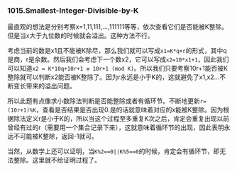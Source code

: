 ### 1015.Smallest-Integer-Divisible-by-K

最直观的想法是分别考察x=1,11,111,...,111111等等，依次查看它们是否能被K整除。但是当x大于九位数的时候就会溢出。这种方法不行。

考虑当前的数是x1且不能被K除尽，那么我们就可以写成```x1=K*q+r```的形式，其中q是商，r是余数。然后我们会考虑下一个数x2，它可以写成```x2=10*x1+1```，因此我们可以知道```x2 = K*10q+10r+1 ≡ 10r+1 (mod K)```。所以我们只要考察10r+1能否被K整除就可以判断x2能否被K整除了。因为r永远是小于K的，这就避免了x1,x2...不断变长带来的溢出问题。

所以此题有点像求小数除法判断是否能整除或者有循环节。不断地更新```r=(10r+1)%K```，查看是否结果是否出现0.是的话就意味着对应的x能被K整除。因为根据除法定义r是小于K的，所以当这个过程至多重复K次之后，肯定会重复出现以前曾经有过的r（需要用一个集合记录下来），这就意味着循环节的出现，因此表明永远不可能被K整除，返回-1就可。

当然，从数学上还可以证明，当```K%2==0||K%5==0```的时候，肯定会有循环节，即无法整除。这里就不给证明过程了。

